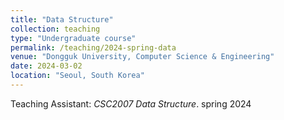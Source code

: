 ```yaml
---
title: "Data Structure"
collection: teaching
type: "Undergraduate course"
permalink: /teaching/2024-spring-data
venue: "Dongguk University, Computer Science & Engineering"
date: 2024-03-02
location: "Seoul, South Korea"
---
```


Teaching Assistant: _CSC2007 Data Structure_. spring 2024
